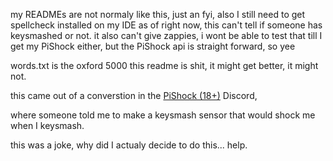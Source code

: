 my READMEs are not normaly like this, just an fyi, also I still need to get spellcheck installed on my IDE
as of right now, this can't tell if someone has keysmashed or not. it also can't give zappies, i wont be able to test that till I get my PiShock either, but the PiShock api is straight forward, so yee

words.txt is the oxford 5000
this readme is shit, it might get better, it might not.  

this came out of a converstion in the [PiShock (18+)](https://pishock.com) Discord, 

where someone told me to make a keysmash sensor that would shock me when I keysmash.

this was a joke, why did I actualy decide to do this... 
help.

